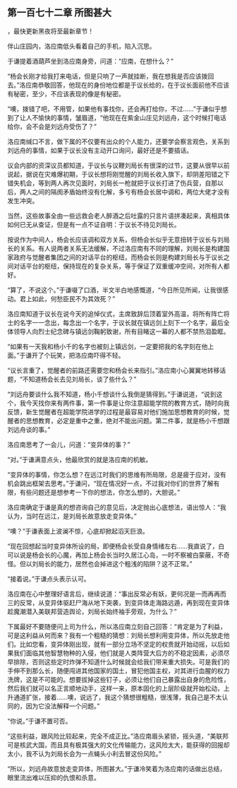 ## 第一百七十二章 所图甚大
，最快更新黑夜将至最新章节！

伴山庄园内，洛应南低头看着自己的手机，陷入沉思。

于谦提着酒葫芦坐到洛应南身旁，问道：“应南，在想什么？”

“杨会长刚才给我打来电话，但是只响了一声就挂断，我在想我是否应该拨回去。”洛应南恭敬回答，他现在的身份地位都是于议长给的，在于议长面前他不应该有秘密，至少，不应该表现的像是有秘密。

“噢，拨错了吧，不用管，如果他有事找你，还会再打给你，不过……”于谦似乎想到了让人不愉快的事情，皱眉道，“他现在在紫金山庄见刘远舟，这个时候打电话给你，会不会是刘远舟受伤了？”

洛应南缄口不言，做下属的不仅要有出众的个人能力，还要学会察言观色，关系到刘远舟的事情，如果于议长没有主动开口询问，最好还是不要插话。

议会内部的资深议员都知道，于议长与议鞭刘局长有很深的过节，这要从很早以前说起，据说在灾难爆初期，于议长想将刚觉醒的刘局长收入旗下，却阴差阳错之下错失机会，等到两人再次见面时，刘局长一枪就把于议长打进了伤兵营，自那以后，两人之间的隔阂矛盾始终没有化解，多亏有杨会长居中调和，两位大佬才没有发生冲突。

当然，这些故事全由一些远救会老人醉酒之后吐露的只言片语拼凑起来，真相具体如何已无从查证，但是有一点不证自明：于议长不待见刘局长。

按说作为中间人，杨会长应该调和双方关系，但杨会长似乎无意扭转于议长与刘局长的关系。有人说两者关系无法缓解，不过洛应南有不同的理解，刘局长是构建国家政府与觉醒者集团之间的对话平台的枢纽，而杨会长则是构建刘局长与于议长之间对话平台的枢纽，保持现在的复杂关系，等于保证了双重缓冲空间，对所有人都好。

“算了，不说这个。”于谦啜了口酒，半文半白地感慨道，“今日所见所闻，让我很感动。君上如此，何愁臣民不为其效死？”

洛应南知道于议长在说今天的追悼仪式，主席致辞后顶着室外高温，将所有阵亡将士的名字一一念出，每念出一个名字，于议长就在镇远剑上刻下一个名字，最后全体领导人向烈士纪念碑与镇远剑鞠躬致谢，所有目睹这一幕的人都不禁热泪盈眶。

“如果有一天我和杨小千的名字也被刻上镇远剑，一定要把我的名字刻在他上面。”于谦开了个玩笑，把洛应南吓得不轻。

“议长言重了，觉醒者的前路还需要您和杨会长来指引。”洛应南小心翼翼地转移话题，“不知道杨会长去见刘局长，谈了些什么？”

“刘远舟要谈什么我不知道，杨小千想谈什么我倒是猜得到。”于谦说道，“说到这个，我今天找你来有两件事，第一件事是让你注意超能学院的教育方式，随时向我反馈，新生觉醒者在超能学院进学的过程是最容易对他们施加思想教育的时候，觉醒者的思想教育，必定是重中之重，绝对不能出问题。第二件事，就是杨小千想跟刘远舟谈的事。”

洛应南思考了一会儿，问道：“变异体的事？”

“对。”于谦满意点头，他最欣赏的就是洛应南的机敏。

“变异体的事情，你怎么想？在远江时我们的思维有所局限，总是疲于应对，没有机会跳出框架去思考。”于谦问，“现在情况好一点，不过我对你们的世界了解有限，有些问题还是想参考一下你的想法，你怎么想的，大胆说。”

洛应南确定于谦是真的想咨询自己的意见后，决定抛出心底想法，语出惊人：“我认为，当时在远江，是刘局长故意放走变异体。”

“噢？”于谦表面上波澜不惊，心底却掀起滔天巨浪。

“现在回想起当时变异体所设的局，即便杨会长受自身情绪左右……我直说了，白可以说是杨会长的心魔，再加上杨会长当时久居江心岛，一时不察被白蒙蔽，不奇怪。但以刘局长的能力，居然也会掉进这个粗浅的陷阱？这不正常。”

“接着说。”于谦点头表示认可。

洛应南在心中整理好语言后，继续说道：“事出反常必有妖，更何况是一而再再而三的反常，从变异体驱赶尸海从地下突袭，到变异体走海路远遁，再到现在变异体趁魔潮潜入美联邦营造舆论，刘局长始终袖手旁观，为什么？”

下属最好不要随便问上司为什么，所以洛应南立刻自己回答：“肯定是为了利益，可是这利益从何而来？我有一个粗糙的猜想：刘局长想利用变异体，所以先放走他们。比如您看，变异体刚出现，就有一部分立场不坚定的权贵就开始动摇，以后如果我们面临其他智慧物种的入侵，他们就是人类阵营大后方的不稳定因素，必须尽早排除，否则这些定时炸弹不知道什么时候就会给我们带来重大损失。可是我们的手伸不到那么长，随便闯进其他国家的国土，冒犯他国主权，对其进行血腥的权力洗牌，这是不可能的。想要拔掉这些钉子，必须让他们自己暴露出自身的危险性，然后我们就可以名正言顺地动手，这样一来，原本固化的上层阶级就开始松动，上升通道扩张，接着……噢，说远了，我这个猜想很粗糙，很浅薄，我自己是不太认同的，因为它没法解释一个问题。”

“你说。”于谦不置可否。

“这些利益，跟风险比较起来，完全不成正比。”洛应南眉头紧锁，摇头道，“美联邦可是核武大国，而且具有极其强大的文化传输能力，这风险太大，能获得的回报却太小，我不认为刘局长会为一点蝇头小利去冒这份风险。”

“所以，刘远舟故意放走变异体，所图甚大。”于谦冷笑着为洛应南的话做出总结，眼里流出难以压抑的仇恨和杀意。

